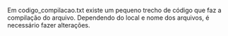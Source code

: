 Em codigo_compilacao.txt existe um pequeno trecho de código que faz a compilação do arquivo. Dependendo do local e nome dos arquivos, é necessário fazer alterações.
